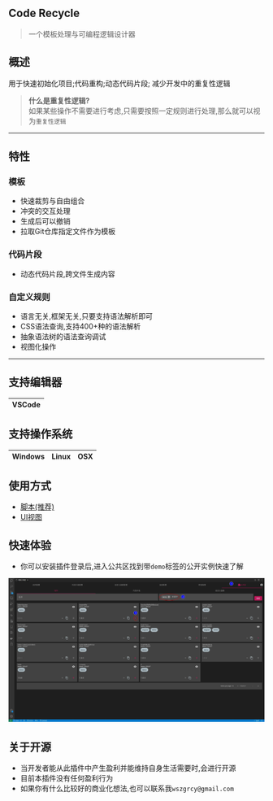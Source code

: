 ## Code Recycle
> 一个模板处理与可编程逻辑设计器

## 概述

用于快速初始化项目;代码重构;动态代码片段;
减少开发中的重复性逻辑

> **什么是重复性逻辑?**  
> 如果某些操作不需要进行考虑,只需要按照一定规则进行处理,那么就可以视为`重复性逻辑`

---

## 特性
### 模板
- 快速裁剪与自由组合
- 冲突的交互处理
- 生成后可以撤销
- 拉取Git仓库指定文件作为模板

### 代码片段
- 动态代码片段,跨文件生成内容

### 自定义规则
- 语言无关,框架无关,只要支持语法解析即可
- CSS语法查询,支持400+种的语法解析
- 抽象语法树的语法查询调试
- 视图化操作

---

## 支持编辑器
|VSCode|
|-|

## 支持操作系统
| Windows  | Linux | OSX |
| ------- | ------- | ---- |

## 使用方式
- [脚本(推荐)](./快速开始-脚本.md)
- [UI视图](./快速开始-UI.md)
## 快速体验
- 你可以安装插件登录后,进入公共区找到带`demo`标签的公开实例快速了解

![公共区](./image/公共区.jpg)

## 关于开源

- 当开发者能从此插件中产生盈利并能维持自身生活需要时,会进行开源
- 目前本插件没有任何盈利行为
- 如果你有什么比较好的商业化想法,也可以联系我`wszgrcy@gmail.com`
